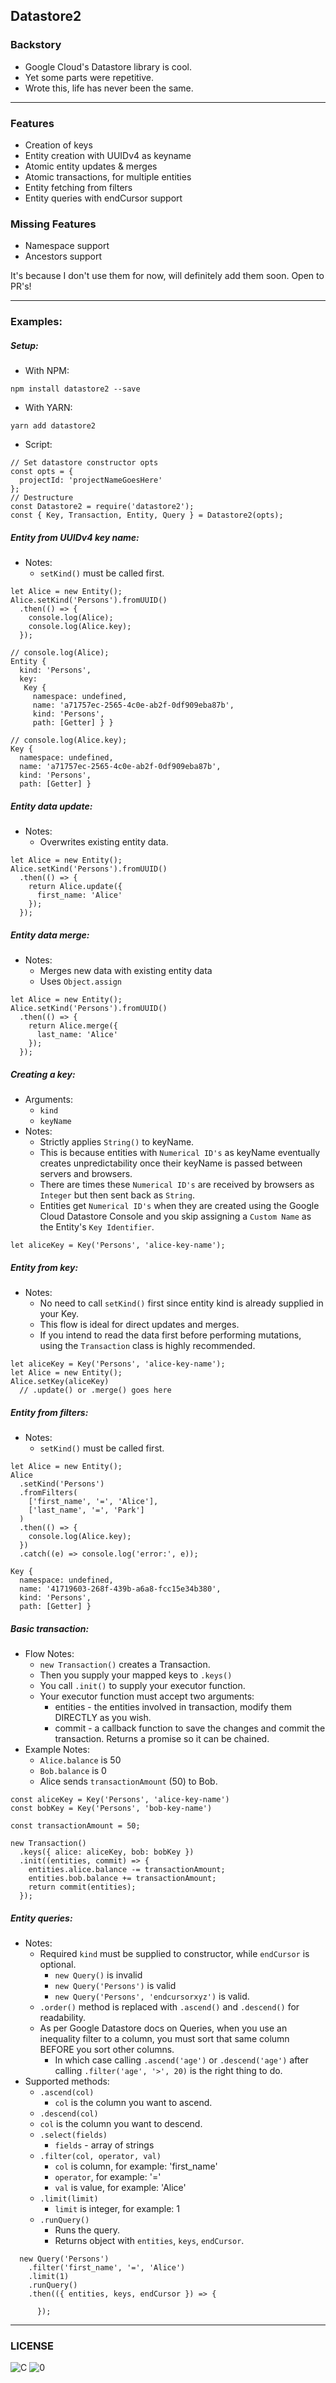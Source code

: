 ## Datastore2

### Backstory

* Google Cloud's Datastore library is cool.
* Yet some parts were repetitive.
* Wrote this, life has never been the same.

---

### Features

* Creation of keys
* Entity creation with UUIDv4 as keyname
* Atomic entity updates & merges
* Atomic transactions, for multiple entities
* Entity fetching from filters
* Entity queries with endCursor support

### Missing Features

* Namespace support
* Ancestors support

It's because I don't use them for now, will definitely add them soon. Open to PR's!

---

### Examples:

##### Setup:

* With NPM:
```
npm install datastore2 --save
```
* With YARN:
```
yarn add datastore2
```
* Script:
```
// Set datastore constructor opts
const opts = {
  projectId: 'projectNameGoesHere'
};
// Destructure
const Datastore2 = require('datastore2');
const { Key, Transaction, Entity, Query } = Datastore2(opts);
```

##### Entity from UUIDv4 key name:

* Notes:
  * `setKind()` must be called first.

```
let Alice = new Entity();
Alice.setKind('Persons').fromUUID()
  .then(() => {
    console.log(Alice);
    console.log(Alice.key);
  });
```

```
// console.log(Alice);
Entity {
  kind: 'Persons',
  key:
   Key {
     namespace: undefined,
     name: 'a71757ec-2565-4c0e-ab2f-0df909eba87b',
     kind: 'Persons',
     path: [Getter] } }

// console.log(Alice.key);
Key {
  namespace: undefined,
  name: 'a71757ec-2565-4c0e-ab2f-0df909eba87b',
  kind: 'Persons',
  path: [Getter] }
```

##### Entity data update:

* Notes:
  * Overwrites existing entity data.

```
let Alice = new Entity();
Alice.setKind('Persons').fromUUID()
  .then(() => {
    return Alice.update({
      first_name: 'Alice'
    });
  });
```

##### Entity data merge:

* Notes:
  * Merges new data with existing entity data
  * Uses `Object.assign`

```
let Alice = new Entity();
Alice.setKind('Persons').fromUUID()
  .then(() => {
    return Alice.merge({
      last_name: 'Alice'
    });
  });
```

##### Creating a key:

* Arguments:
  * `kind`
  * `keyName`
* Notes:
  * Strictly applies `String()` to keyName.
  * This is because entities with `Numerical ID's` as keyName eventually creates unpredictability once their keyName is passed between servers and browsers.
  * There are times these `Numerical ID's` are received by browsers as `Integer` but then sent back as `String`.
  * Entities get `Numerical ID's` when they are created using the Google Cloud Datastore Console and you skip assigning a `Custom Name` as the Entity's `Key Identifier`.

```
let aliceKey = Key('Persons', 'alice-key-name');
```

##### Entity from key:

* Notes:
  * No need to call `setKind()` first since entity kind is already supplied in your Key.
  * This flow is ideal for direct updates and merges.
  * If you intend to read the data first before performing mutations, using the `Transaction` class is highly recommended.

```
let aliceKey = Key('Persons', 'alice-key-name');
let Alice = new Entity();
Alice.setKey(aliceKey)
  // .update() or .merge() goes here
```

##### Entity from filters:

* Notes:
  * `setKind()` must be called first.

```
let Alice = new Entity();
Alice
  .setKind('Persons')
  .fromFilters(
    ['first_name', '=', 'Alice'],
    ['last_name', '=', 'Park']
  )
  .then(() => {
    console.log(Alice.key);
  })
  .catch((e) => console.log('error:', e));
```

```
Key {
  namespace: undefined,
  name: '41719603-268f-439b-a6a8-fcc15e34b380',
  kind: 'Persons',
  path: [Getter] }
```

##### Basic transaction:

* Flow Notes:
  * `new Transaction()` creates a Transaction.
  * Then you supply your mapped keys to `.keys()`
  * You call `.init()` to supply your executor function.
  * Your executor function must accept two arguments:
    * entities - the entities involved in transaction, modify them DIRECTLY as you wish.
    * commit - a callback function to save the changes and commit the transaction. Returns a promise so it can be chained.
* Example Notes:
  * `Alice.balance` is 50
  * `Bob.balance` is 0
  * Alice sends `transactionAmount` (50) to Bob.

```
const aliceKey = Key('Persons', 'alice-key-name')
const bobKey = Key('Persons', 'bob-key-name')

const transactionAmount = 50;

new Transaction()
  .keys({ alice: aliceKey, bob: bobKey })
  .init((entities, commit) => {
    entities.alice.balance -= transactionAmount;
    entities.bob.balance += transactionAmount;
    return commit(entities);
  });
```

##### Entity queries:

* Notes:
  * Required `kind` must be supplied to constructor, while `endCursor` is optional.
    * `new Query()` is invalid
    * `new Query('Persons')` is valid
    * `new Query('Persons', 'endcursorxyz')` is valid.
  * `.order()` method is replaced with `.ascend()` and `.descend()` for readability.
  * As per Google Datastore docs on Queries, when you use an inequality filter to a column, you must sort that same column BEFORE you sort other columns.
    * In which case calling `.ascend('age')` or `.descend('age')` after calling `.filter('age', '>', 20)` is the right thing to do.
* Supported methods:
  * `.ascend(col)`
    * `col` is the column you want to ascend.
  * `.descend(col)`
  * `col` is the column you want to descend.
  * `.select(fields)`
    * `fields` - array of strings
  * `.filter(col, operator, val)`
    * `col` is column, for example: 'first_name'
    * `operator`, for example: '='
    * `val` is value, for example: 'Alice'
  * `.limit(limit)`
    * `limit` is integer, for example: 1
  * `.runQuery()`
    * Runs the query.
    * Returns object with `entities`, `keys`, `endCursor`.

```
  new Query('Persons')
    .filter('first_name', '=', 'Alice')
    .limit(1)
    .runQuery()
    .then(({ entities, keys, endCursor }) => {

      });
```

---

### LICENSE

![C](https://upload.wikimedia.org/wikipedia/commons/8/84/Public_Domain_Mark_button.svg) ![0](https://upload.wikimedia.org/wikipedia/commons/6/69/CC0_button.svg)
